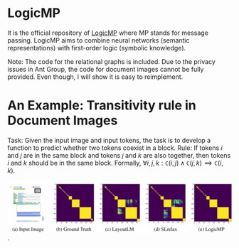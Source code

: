 # LogicMP
It is the official repository of [LogicMP](https://arxiv.org/abs/2309.15458) where MP stands for message passing. LogicMP aims to combine neural networks (semantic representations) with first-order logic (symbolic knowledge). 


Note: The code for the relational graphs is included. Due to the privacy issues in Ant Group, the code for document images cannot be fully provided. Even though, I will show it is easy to reimplement.

# An Example: Transitivity rule in Document Images

Task: Given the input image and input tokens, the task is to develop a function to predict whether two tokens coexist in a block. 
Rule: If tokens $i$ and $j$ are in the same block and tokens $j$ and $k$ are also together, then tokens $i$ and $k$ should be in the same block. Formally, $\forall i, j, k: \mathtt{C}(i, j) \wedge \mathtt{C}(j, k) \implies \mathtt{C}(i, k)$.

![Encoding transitivity rule in image understanding task](figures/logicmp-case.jpeg).
